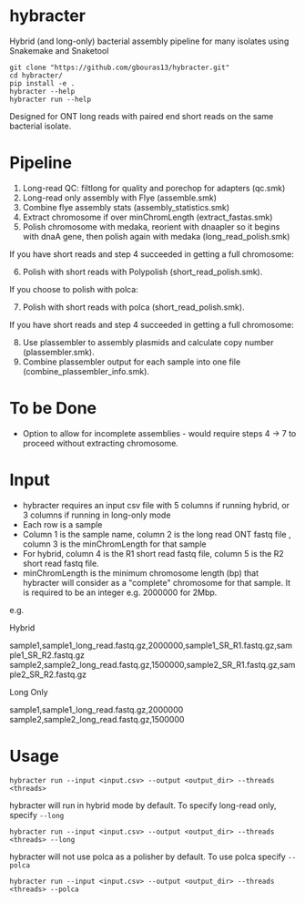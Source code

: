 # hybracter
Hybrid (and long-only) bacterial assembly pipeline for many isolates using Snakemake and Snaketool

```
git clone "https://github.com/gbouras13/hybracter.git"
cd hybracter/
pip install -e .
hybracter --help
hybracter run --help
```

Designed for ONT long reads with paired end short reads on the same bacterial isolate.

Pipeline
==========

1. Long-read QC: filtlong for quality and porechop for adapters (qc.smk)
2. Long-read only assembly with Flye (assemble.smk)
3. Combine flye assembly stats (assembly_statistics.smk)
4. Extract chromosome if over minChromLength (extract_fastas.smk)
5. Polish chromosome with medaka, reorient with dnaapler so it begins with dnaA gene, then polish again with medaka (long_read_polish.smk)

If you have short reads and step 4 succeeded in getting a full chromosome:

6. Polish with short reads with Polypolish (short_read_polish.smk).

If you choose to polish with polca:

7. Polish with short reads with polca (short_read_polish.smk).

If you have short reads and step 4 succeeded in getting a full chromosome:

8. Use plassembler to assembly plasmids and calculate copy number (plassembler.smk).
9. Combine plassembler output for each sample into one file (combine_plassembler_info.smk).

To be Done
=========

* Option to allow for incomplete assemblies - would require steps 4 -> 7 to proceed without extracting chromosome.

Input
=======

* hybracter requires an input csv file with 5 columns if running hybrid, or 3 columns if running in long-only mode
* Each row is a sample
* Column 1 is the sample name, column 2 is the long read ONT fastq file , column 3 is the minChromLength for that sample
* For hybrid, column 4 is the R1 short read fastq file, column 5 is the R2 short read fastq file.
* minChromLength is the minimum chromosome length (bp) that hybracter will consider as a "complete" chromosome for that sample. It is required to be an integer e.g. 2000000 for 2Mbp. 

e.g.

Hybrid

sample1,sample1_long_read.fastq.gz,2000000,sample1_SR_R1.fastq.gz,sample1_SR_R2.fastq.gz
sample2,sample2_long_read.fastq.gz,1500000,sample2_SR_R1.fastq.gz,sample2_SR_R2.fastq.gz

Long Only 

sample1,sample1_long_read.fastq.gz,2000000
sample2,sample2_long_read.fastq.gz,1500000


Usage
=======

```
hybracter run --input <input.csv> --output <output_dir> --threads <threads> 
```

hybracter will run in hybrid mode by default. To specify long-read only, specify `--long`

```
hybracter run --input <input.csv> --output <output_dir> --threads <threads> --long
```

hybracter will not use polca as a polisher by default. To use polca specify `--polca`

```
hybracter run --input <input.csv> --output <output_dir> --threads <threads> --polca
```
